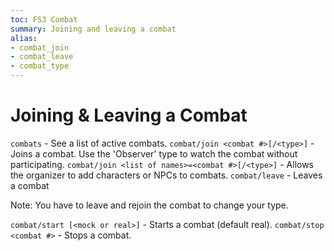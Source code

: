 ```yaml
---
toc: FS3 Combat
summary: Joining and leaving a combat
alias:
- combat_join
- combat_leave
- combat_type
---
```

# Joining & Leaving a Combat

`combats` - See a list of active combats.
`combat/join <combat #>[/<type>]` - Joins a combat. Use the 'Observer' type to watch the combat without participating.
`combat/join <list of names>=<combat #>[/<type>]` - Allows the organizer to add characters or NPCs to combats.
`combat/leave` - Leaves a combat

Note: You have to leave and rejoin the combat to change your type.

`combat/start [<mock or real>]` - Starts a combat (default real).
`combat/stop <combat #>` - Stops a combat.
